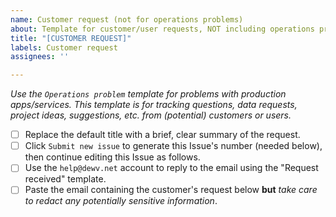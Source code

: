 ```yaml
---
name: Customer request (not for operations problems)
about: Template for customer/user requests, NOT including operations problems.
title: "[CUSTOMER REQUEST]"
labels: Customer request
assignees: ''

---
```


*Use the `Operations problem` template for problems with production apps/services. This template is for tracking questions, data requests, project ideas, suggestions, etc. from (potential) customers or users.*

- [ ] Replace the default title with a brief, clear summary of the request.
- [ ] Click `Submit new issue` to generate this Issue's number (needed below), then continue editing this Issue as follows.
- [ ] Use the `help@dewv.net` account to reply to the email using the "Request received" template.
- [ ] Paste the email containing the customer's request below **but** *take care to redact any potentially sensitive information*.
